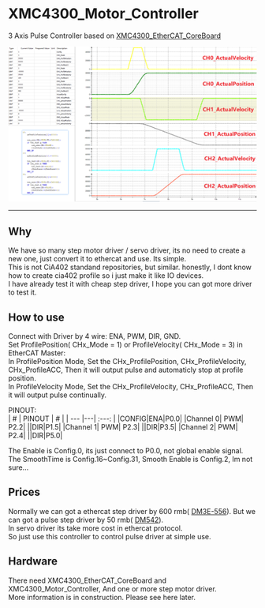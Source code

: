 # XMC4300_Motor_Controller
 3 Axis Pulse Controller based on [XMC4300_EtherCAT_CoreBoard](https://github.com/feecat/XMC4300_EtherCAT_CoreBoard)  
   
 ![](Docs/header_0.png)

----------

## Why  
We have so many step motor driver / servo driver, its no need to create a new one, just convert it to ethercat and use. Its simple.  
This is not CiA402 standand repositories, but similar. honestly, I dont know how to create cia402 profile so i just make it like IO devices.  
I have already test it with cheap step driver, I hope you can got more driver to test it.  

## How to use  
Connect with Driver by 4 wire: ENA, PWM, DIR, GND.  
Set ProfilePosition( CHx_Mode = 1) or ProfileVelocity( CHx_Mode = 3) in EtherCAT Master:  
In ProfilePosition Mode, Set the CHx_ProfilePosition, CHx_ProfileVelocity, CHx_ProfileACC, Then it will output pulse and automaticly stop at profile position.  
In ProfileVelocity Mode, Set the CHx_ProfileVelocity, CHx_ProfileACC, Then it will output pulse continually.  

PINOUT:  
| # | PINOUT | # |
| --- |---| :---: |
|CONFIG|ENA|P0.0|
|Channel 0| PWM| P2.2|
||DIR|P1.5|
|Channel 1| PWM| P2.3|
||DIR|P3.5|
|Channel 2| PWM| P2.4|
||DIR|P5.0|

The Enable is Config.0, its just connect to P0.0, not global enable signal.  
The SmoothTime is Config.16~Config.31, Smooth Enable is Config.2, Im not sure...  

## Prices  
Normally we can got a ethercat step driver by 600 rmb( [DM3E-556](https://detail.tmall.com/item.htm?id=630197660852&skuId=4487299420139)). But we can got a pulse step driver by 50 rmb( [DM542](https://item.taobao.com/item.htm?id=579401847502)).  
In servo driver its take more cost in ethercat protocol.  
So just use this controller to control pulse driver at simple use.  

## Hardware  
There need XMC4300_EtherCAT_CoreBoard and XMC4300_Motor_Controller, And one or more step motor driver.  
More information is in construction. Please see here later.  

